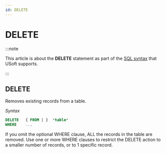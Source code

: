 ```yaml
---
id: DELETE
---
```


# DELETE




:::note

This article is about the **DELETE** statement as part of the [SQL syntax](/Modeller_and_Rules_Engine/SQL_syntax) that USoft supports.

:::

## **DELETE**

Removes existing records from a table.

*Syntax*

```sql
DELETE   { FROM | }  *table*
WHERE    ...
```

If you omit the optional WHERE clause, ALL the records in the table are removed. Use one or more WHERE clauses to restrict the DELETE action to a smaller number of records, or to 1 specific record.